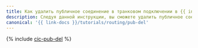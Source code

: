 ```yaml
---
title: Как удалить публичное соединение в транковом подключении в {{ interconnect-full-name }}
description: Следуя данной инструкции, вы сможете удалить публичное соединение в транковом подключении в {{ interconnect-name }}.
canonical: '{{ link-docs }}/tutorials/routing/pub-del'
---
```


{% include [cic-pub-del](../../_tutorials/routing/pub-del.md) %}

